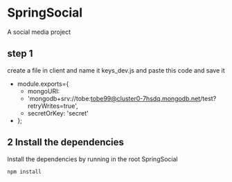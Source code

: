 # SpringSocial
A social media project
 
 ## step 1
 create a file in client and name it keys_dev.js and paste this code and save it
* module.exports={
  *  mongoURI:
   * 'mongodb+srv://tobe:tobe99@cluster0-7hsdq.mongodb.net/test?retryWrites=true',
   * secretOrKey: 'secret'
* };


## 2 Install the dependencies
Install the dependencies by running in the root  SpringSocial
```
npm install
```
